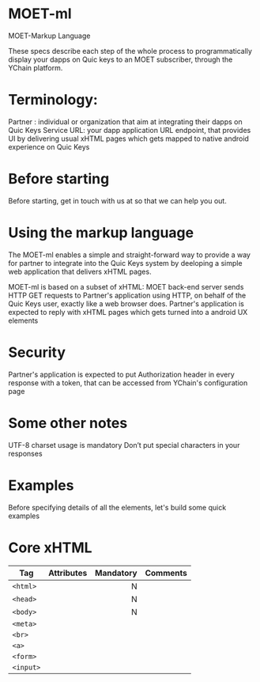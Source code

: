 # MOET-ml
MOET-Markup Language

These specs describe each step of the whole process to programmatically display your dapps on Quic keys to an MOET subscriber, through the YChain platform.

# Terminology:

Partner : individual or organization that aim at integrating their dapps on Quic Keys
Service URL: your dapp application URL endpoint, that provides UI by delivering usual xHTML pages which gets mapped to native android experience on Quic Keys

# Before starting
Before starting, get in touch with us at so that we can help you out.

# Using the markup language
The MOET-ml enables a simple and straight-forward way to provide a way for partner to integrate into the Quic Keys system by deeloping a simple web application that delivers xHTML pages.

MOET-ml is based on a subset of xHTML: MOET back-end server sends HTTP GET requests to Partner's application using HTTP, on behalf of the Quic Keys user, exactly like a web browser does. Partner's application is expected to reply with xHTML pages which gets turned into a android UX elements

# Security
Partner's application is expected to put Authorization header in every response with a token, that can be accessed from YChain's configuration page

# Some other notes
UTF-8 charset usage is mandatory
Don’t put special characters in your responses

# Examples 
Before specifying details of all the elements, let's build some quick examples

# Core xHTML
| Tag           | Attributes           | Mandatory  | Comments
| ------------- |:-------------:| -----:|-----:|
| `<html>`   |  | N | |
| `<head>`      |       |  N | |
| `<body>` |       |    N | |
| `<meta>` |       |     | |
| `<br>` |      |     | |  
| `<a>` |     |     | |  
| `<form>` |       |     | |  
| `<input>` |      |     | |  
